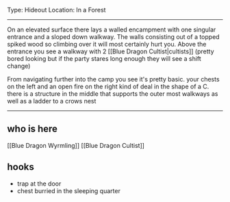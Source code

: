 Type: Hideout
Location: In a Forest

---

On an elevated surface there lays a walled encampment with one singular entrance and a sloped down walkway. The walls consisting out of a topped spiked wood so climbing over it will most certainly hurt you. Above the entrance you see a walkway with 2 [[Blue Dragon Cultist|cultists]] (pretty bored looking but if the party stares long enough they will see a shift change)

From navigating further into the camp you see it's pretty basic. your chests on the left and an open fire on the right kind of deal in the shape of a C. there is a structure in the middle that supports the outer most walkways as well as a ladder to a crows nest 

---

## who is here

[[Blue Dragon Wyrmling]]
[[Blue Dragon Cultist]]

## hooks

- trap at the door
- chest burried in the sleeping quarter